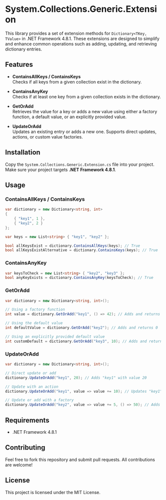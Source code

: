 
# System.Collections.Generic.Extension

This library provides a set of extension methods for `Dictionary<TKey, TValue>` in .NET Framework 4.8.1. These extensions are designed to simplify and enhance common operations such as adding, updating, and retrieving dictionary entries.

## Features

- **ContainsAllKeys / ContainsKeys**  
  Checks if all keys from a given collection exist in the dictionary.

- **ContainsAnyKey**  
  Checks if at least one key from a given collection exists in the dictionary.

- **GetOrAdd**  
  Retrieves the value for a key or adds a new value using either a factory function, a default value, or an explicitly provided value.

- **UpdateOrAdd**  
  Updates an existing entry or adds a new one. Supports direct updates, actions, or custom value factories.

## Installation

Copy the `System.Collections.Generic.Extension.cs` file into your project. Make sure your project targets **.NET Framework 4.8.1**.

## Usage

### ContainsAllKeys / ContainsKeys

```csharp
var dictionary = new Dictionary<string, int>
{
    { "key1", 1 },
    { "key2", 2 }
};

var keys = new List<string> { "key1", "key2" };

bool allKeysExist = dictionary.ContainsAllKeys(keys); // True
bool allKeysExistAlternative = dictionary.ContainsKeys(keys); // True
```

### ContainsAnyKey

```csharp
var keysToCheck = new List<string> { "key2", "key3" };
bool anyKeyExists = dictionary.ContainsAnyKey(keysToCheck); // True
```

### GetOrAdd

```csharp
var dictionary = new Dictionary<string, int>();

// Using a factory function
int value = dictionary.GetOrAdd("key1", () => 42); // Adds and returns 42

// Using the default value
int defaultValue = dictionary.GetOrAdd("key2"); // Adds and returns 0

// Using an explicitly provided default value
int customDefault = dictionary.GetOrAdd("key3", 10); // Adds and returns 10
```

### UpdateOrAdd

```csharp
var dictionary = new Dictionary<string, int>();

// Direct update or add
dictionary.UpdateOrAdd("key1", 20); // Adds "key1" with value 20

// Update with an action
dictionary.UpdateOrAdd("key1", value => value += 10); // Updates "key1" to 30

// Update or add with a factory
dictionary.UpdateOrAdd("key2", value => value += 5, () => 50); // Adds "key2" with value 50
```

## Requirements

- .NET Framework 4.8.1

## Contributing

Feel free to fork this repository and submit pull requests. All contributions are welcome!

## License

This project is licensed under the MIT License.
